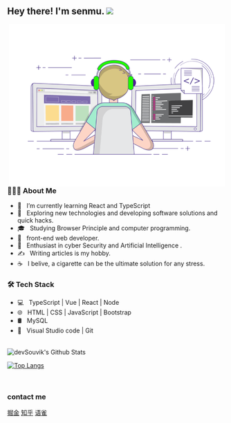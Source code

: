 <h2> Hey there! I'm senmu. <img src="https://github.com/souvikguria98/souvikguria98/blob/master/Hi.gif" width="25"></h2>
<img align="right" alt="GIF" src="https://raw.githubusercontent.com/devSouvik/devSouvik/master/gif3.gif" width="500"/>

<h3> 👨🏻‍💻 About Me </h3>

- 🔭 &nbsp; I’m currently learning React and TypeScript
- 🤔 &nbsp; Exploring new technologies and developing software solutions and quick hacks.
- 🎓 &nbsp; Studying Browser Principle and computer programming.
- 💼 &nbsp; front-end web developer.
- 🌱 &nbsp; Enthusiast in cyber Security and Artificial Intelligence .
- ✍️ &nbsp; Writing articles is my hobby.
- ☕ &nbsp; I belive, a cigarette can be the ultimate solution for any stress. 

<h3>🛠 Tech Stack</h3>

- 💻 &nbsp; TypeScript | Vue | React | Node  
- 🌐 &nbsp; HTML | CSS | JavaScript | Bootstrap 
- 🛢 &nbsp; MySQL
- 🔧 &nbsp; Visual Studio code | Git

<br>

<img align="center" src="https://github-readme-stats.vercel.app/api?username=senmu-a&include_all_commits=true&count_private=true&show_icons=true&line_height=20&title_color=7A7ADB&icon_color=2234AE&text_color=D3D3D3&bg_color=0,000000,130F40" alt="devSouvik's Github Stats">

</br>

[![Top Langs](https://github-readme-stats.vercel.app/api/top-langs/?username=senmu-a&layout=compact&text_color=daf7dc&bg_color=151515)](https://github.com/senmu-a/github-readme-stats)

</br>

<h3>contact me</h3>

[掘金](https://juejin.cn/user/3526889033697432)
[知乎](https://www.zhihu.com/people/sen-mu-a-24)
[语雀](https://www.yuque.com/senmua)


